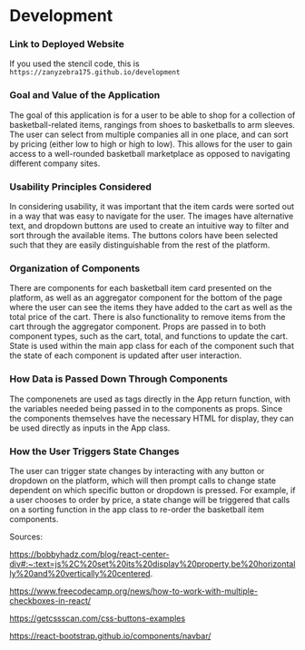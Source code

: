 # Development

### Link to Deployed Website
If you used the stencil code, this is `https://zanyzebra175.github.io/development`

### Goal and Value of the Application

The goal of this application is for a user to be able to shop for a collection of basketball-related items, rangings from shoes to basketballs to arm sleeves. The user can select from multiple companies all in one place, and can sort by pricing (either low to high or high to low). This allows for the user to gain access to a well-rounded basketball marketplace as opposed to navigating different company sites. 

### Usability Principles Considered

In considering usability, it was important that the item cards were sorted out in a way that was easy to navigate for the user. The images have alternative text, and dropdown buttons are used to create an intuitive way to filter and sort through the available items. The buttons colors have been selected such that they are easily distinguishable from the rest of the platform. 

### Organization of Components

There are components for each basketball item card presented on the platform, as well as an aggregator component for the bottom of the page where the user can see the items they have added to the cart as well as the total price of the cart. There is also functionality to remove items from the cart through the aggregator component. Props are passed in to both component types, such as the cart, total, and functions to update the cart. State is used within the main app class for each of the component such that the state of each component is updated after user interaction. 

### How Data is Passed Down Through Components

The componenets are used as tags directly in the App return function, with the variables needed being passed in to the components as props. Since the components themselves have the necessary HTML for display, they can be used directly as inputs in the App class. 

### How the User Triggers State Changes

The user can trigger state changes by interacting with any button or dropdown on the platform, which will then prompt calls to change state dependent on which specific button or dropdown is pressed. For example, if a user chooses to order by price, a state change will be triggered that calls on a sorting function in the app class to re-order the basketball item components. 

Sources: 

https://bobbyhadz.com/blog/react-center-div#:~:text=js%2C%20set%20its%20display%20property,be%20horizontally%20and%20vertically%20centered.


https://www.freecodecamp.org/news/how-to-work-with-multiple-checkboxes-in-react/

https://getcssscan.com/css-buttons-examples


https://react-bootstrap.github.io/components/navbar/
